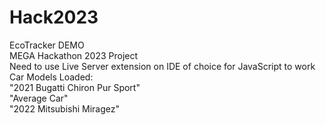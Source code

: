 # Hack2023
EcoTracker DEMO\
MEGA Hackathon 2023 Project\
Need to use Live Server extension on IDE of choice for JavaScript to work\
Car Models Loaded:\
"2021 Bugatti Chiron Pur Sport"\
"Average Car"\
"2022 Mitsubishi Miragez"
